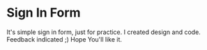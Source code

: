 # Sign In Form

It's simple sign in form, just for practice. I created design and code. Feedback indicated ;) Hope You'll like it.
